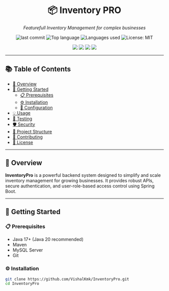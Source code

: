 <h1 align="center">📦 Inventory PRO</h1>
<p align="center"><em> Featurefull Inventory Management for complex businesses </em></p>

<p align="center">
  <img src="https://img.shields.io/github/last-commit/VishalKmk/InventoryPro" alt="last commit">
  <img src="https://img.shields.io/github/languages/top/VishalKmk/InventoryPro" alt="Top language">
  <img src="https://img.shields.io/github/languages/count/VishalKmk/InventoryPro" alt="Languages used">
  <img src="https://img.shields.io/github/license/VishalKmk/InventoryPro" alt="License: MIT">
</p>

<p align="center">
  <img src="https://img.shields.io/badge/Built%20With-Java-blue.svg" />
  <img src="https://img.shields.io/badge/Framework-SpringBoot-green.svg" />
  <img src="https://img.shields.io/badge/Database-MySQL-lightgrey.svg" />
  <img src="https://img.shields.io/badge/License-MIT-yellow.svg" />
</p>

---

## 📚 Table of Contents

- [📝 Overview](#-overview)
- [🚀 Getting Started](#-getting-started)
  - [📋 Prerequisites](#-prerequisites)
  - [⚙️ Installation](#%EF%B8%8F-installation)
  - [🔧 Configuration](#-configuration)
- [💡 Usage](#-usage)
- [🧪 Testing](#-testing)
- [🛡️ Security](#-security)
- [📂 Project Structure](#-project-structure)
- [🤝 Contributing](#-contributing)
- [📃 License](#-license)

---

## 📝 Overview

**InventoryPro** is a powerful backend system designed to simplify and scale inventory management for growing businesses. It provides robust APIs, secure authentication, and user-role-based access control using Spring Boot.

---

## 🚀 Getting Started

### 📋 Prerequisites

- Java 17+ (Java 20 recommended)
- Maven
- MySQL Server
- Git

### ⚙️ Installation

```bash
git clone https://github.com/VishalKmk/InventoryPro.git
cd InventoryPro
